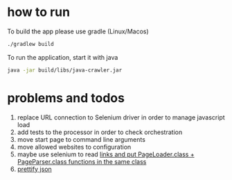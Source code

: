 # how to run

To build the app please use gradle (Linux/Macos)

```bash
./gradlew build
```

To run the application, start it with java

```bash
java -jar build/libs/java-crawler.jar
```

# problems and todos

1. replace URL connection to Selenium driver in order to manage javascript load
2. add tests to the processor in order to check orchestration
3. move start page to command line arguments 
4. move allowed websites to configuration
5. maybe use selenium to read <a href> links and put PageLoader.class + PageParser.class functions in the same class
6. prettify json